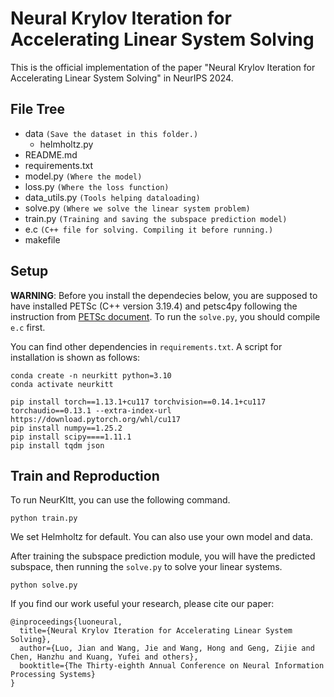 # Neural Krylov Iteration for Accelerating Linear System Solving

This is the official implementation of the paper "Neural Krylov Iteration for Accelerating Linear System Solving" in NeurIPS 2024.

## File Tree
- data `(Save the dataset in this folder.)`
  - helmholtz.py 
- README.md
- requirements.txt
- model.py `(Where the model)`
- loss.py `(Where the loss function)`
- data_utils.py `(Tools helping dataloading)`
- solve.py `(Where we solve the linear system problem)`
- train.py `(Training and saving the subspace prediction model)`
- e.c `(C++ file for solving. Compiling it before running.)`
- makefile

## Setup

**WARNING**: Before you install the dependecies below, you are supposed to have installed PETSc (C++ version 3.19.4) and petsc4py following the instruction from [PETSc document](https://petsc.org/release/install/). To run the `solve.py`, you should compile `e.c` first.

You can find other dependencies in `requirements.txt`. A script for installation is shown as follows:

```shell
conda create -n neurkitt python=3.10
conda activate neurkitt

pip install torch==1.13.1+cu117 torchvision==0.14.1+cu117 torchaudio==0.13.1 --extra-index-url https://download.pytorch.org/whl/cu117
pip install numpy==1.25.2
pip install scipy====1.11.1
pip install tqdm json
```

## Train and Reproduction

To run NeurKItt, you can use the following command.
```shell
python train.py
```
We set Helmholtz for default. You can also use your own model and data. 

After training the subspace prediction module, you will have the predicted subspace, then running the `solve.py` to solve your linear systems.
```shell
python solve.py
```

If you find our work useful your research, please cite our paper:

```
@inproceedings{luoneural,
  title={Neural Krylov Iteration for Accelerating Linear System Solving},
  author={Luo, Jian and Wang, Jie and Wang, Hong and Geng, Zijie and Chen, Hanzhu and Kuang, Yufei and others},
  booktitle={The Thirty-eighth Annual Conference on Neural Information Processing Systems}
}
```
